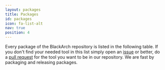 ```yaml
---
layout: packages
title: Packages
id: packages
icon: fa-list-alt
nav: true
position: 4
---
```


Every package of the BlackArch repository is listed in the following table. If you don't find your needed tool in this list simply open an [issue](https://github.com/BlackArch/blackarch/issues/new) or better, do a [pull request](https://github.com/BlackArch/blackarch/pulls) for the tool you want to be in our repository. We are fast by packaging and releasing packages.
